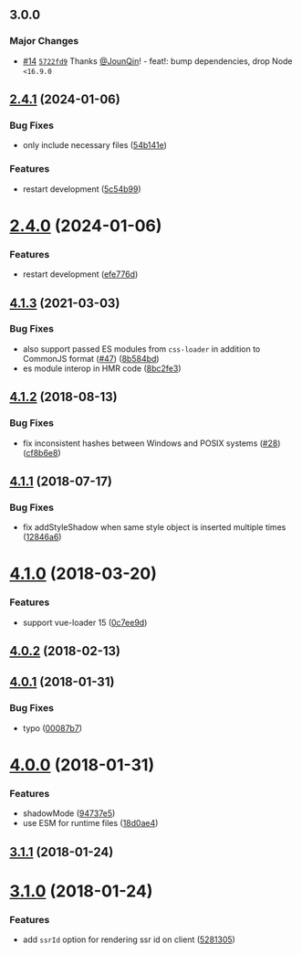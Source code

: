 <a name="2.4.1"></a>

## 3.0.0

### Major Changes

- [#14](https://github.com/un-es/react-style-loader/pull/14) [`5722fd9`](https://github.com/un-es/react-style-loader/commit/5722fd989dceab65d8a373f230a89413324c0f5d) Thanks [@JounQin](https://github.com/JounQin)! - feat!: bump dependencies, drop Node `<16.9.0`

## [2.4.1](https://github.com/un-es/react-style-loader/compare/v4.1.3...v2.4.1) (2024-01-06)

### Bug Fixes

- only include necessary files ([54b141e](https://github.com/un-es/react-style-loader/commit/54b141e))

### Features

- restart development ([5c54b99](https://github.com/un-es/react-style-loader/commit/5c54b99))

<a name="2.4.0"></a>

# [2.4.0](https://github.com/un-es/react-style-loader/compare/v4.1.3...v2.4.0) (2024-01-06)

### Features

- restart development ([efe776d](https://github.com/un-es/react-style-loader/commit/efe776d))

<a name="4.1.3"></a>

## [4.1.3](https://github.com/vuejs/vue-style-loader/compare/v4.0.1...v4.1.3) (2021-03-03)

### Bug Fixes

- also support passed ES modules from `css-loader` in addition to CommonJS format ([#47](https://github.com/vuejs/vue-style-loader/issues/47)) ([8b584bd](https://github.com/vuejs/vue-style-loader/commit/8b584bd))
- es module interop in HMR code ([8bc2fe3](https://github.com/vuejs/vue-style-loader/commit/8bc2fe3))

<a name="4.1.2"></a>

## [4.1.2](https://github.com/vuejs/vue-style-loader/compare/v4.1.1...v4.1.2) (2018-08-13)

### Bug Fixes

- fix inconsistent hashes between Windows and POSIX systems ([#28](https://github.com/vuejs/vue-style-loader/issues/28)) ([cf8b6e8](https://github.com/vuejs/vue-style-loader/commit/cf8b6e8))

<a name="4.1.1"></a>

## [4.1.1](https://github.com/vuejs/vue-style-loader/compare/v4.1.0...v4.1.1) (2018-07-17)

### Bug Fixes

- fix addStyleShadow when same style object is inserted multiple times ([12846a6](https://github.com/vuejs/vue-style-loader/commit/12846a6))

<a name="4.1.0"></a>

# [4.1.0](https://github.com/vuejs/vue-style-loader/compare/v4.0.2...v4.1.0) (2018-03-20)

### Features

- support vue-loader 15 ([0c7ee9d](https://github.com/vuejs/vue-style-loader/commit/0c7ee9d))

<a name="4.0.2"></a>

## [4.0.2](https://github.com/vuejs/vue-style-loader/compare/v4.0.1...v4.0.2) (2018-02-13)

<a name="4.0.1"></a>

## [4.0.1](https://github.com/vuejs/vue-style-loader/compare/v4.0.0...v4.0.1) (2018-01-31)

### Bug Fixes

- typo ([00087b7](https://github.com/vuejs/vue-style-loader/commit/00087b7))

<a name="4.0.0"></a>

# [4.0.0](https://github.com/vuejs/vue-style-loader/compare/v3.1.1...v4.0.0) (2018-01-31)

### Features

- shadowMode ([94737e5](https://github.com/vuejs/vue-style-loader/commit/94737e5))
- use ESM for runtime files ([18d0ae4](https://github.com/vuejs/vue-style-loader/commit/18d0ae4))

<a name="3.1.1"></a>

## [3.1.1](https://github.com/vuejs/vue-style-loader/compare/v3.1.0...v3.1.1) (2018-01-24)

<a name="3.1.0"></a>

# [3.1.0](https://github.com/vuejs/vue-style-loader/compare/v3.0.3...v3.1.0) (2018-01-24)

### Features

- add `ssrId` option for rendering ssr id on client ([5281305](https://github.com/vuejs/vue-style-loader/commit/5281305))
